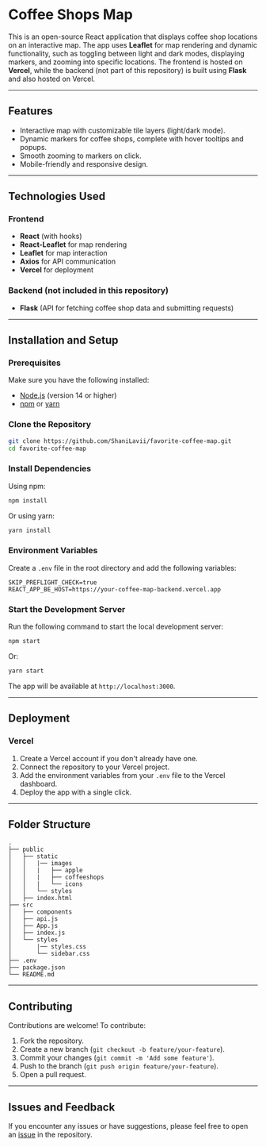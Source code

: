 # Coffee Shops Map

This is an open-source React application that displays coffee shop locations on an interactive map. The app uses **Leaflet** for map rendering and dynamic functionality, such as toggling between light and dark modes, displaying markers, and zooming into specific locations. The frontend is hosted on **Vercel**, while the backend (not part of this repository) is built using **Flask** and also hosted on Vercel.

---

## Features

- Interactive map with customizable tile layers (light/dark mode).
- Dynamic markers for coffee shops, complete with hover tooltips and popups.
- Smooth zooming to markers on click.
- Mobile-friendly and responsive design.

---

## Technologies Used

### Frontend

- **React** (with hooks)
- **React-Leaflet** for map rendering
- **Leaflet** for map interaction
- **Axios** for API communication
- **Vercel** for deployment

### Backend (not included in this repository)

- **Flask** (API for fetching coffee shop data and submitting requests)

---

## Installation and Setup

### Prerequisites

Make sure you have the following installed:

- [Node.js](https://nodejs.org/) (version 14 or higher)
- [npm](https://www.npmjs.com/) or [yarn](https://yarnpkg.com/)

### Clone the Repository

```bash
git clone https://github.com/ShaniLavii/favorite-coffee-map.git
cd favorite-coffee-map
```

### Install Dependencies

Using npm:

```bash
npm install
```

Or using yarn:

```bash
yarn install
```

### Environment Variables

Create a `.env` file in the root directory and add the following variables:

```env
SKIP_PREFLIGHT_CHECK=true
REACT_APP_BE_HOST=https://your-coffee-map-backend.vercel.app
```

### Start the Development Server

Run the following command to start the local development server:

```bash
npm start
```

Or:

```bash
yarn start
```

The app will be available at `http://localhost:3000`.

---

## Deployment

### Vercel

1. Create a Vercel account if you don't already have one.
2. Connect the repository to your Vercel project.
3. Add the environment variables from your `.env` file to the Vercel dashboard.
4. Deploy the app with a single click.

---

## Folder Structure

```
.
├── public
│   ├── static
│   │   |── images
│   │   |   ├── apple
│   │   |   ├── coffeeshops
│   │   |   └── icons
│   │   └── styles
│   ├── index.html
├── src
│   ├── components
│   ├── api.js
│   ├── App.js
│   ├── index.js
│   └── styles
│       |── styles.css
│       └── sidebar.css
├── .env
├── package.json
└── README.md
```

---

## Contributing

Contributions are welcome! To contribute:

1. Fork the repository.
2. Create a new branch (`git checkout -b feature/your-feature`).
3. Commit your changes (`git commit -m 'Add some feature'`).
4. Push to the branch (`git push origin feature/your-feature`).
5. Open a pull request.

---

## Issues and Feedback

If you encounter any issues or have suggestions, please feel free to open an [issue](https://github.com/ShaniLavii/coffee-shops-map/issues) in the repository.
